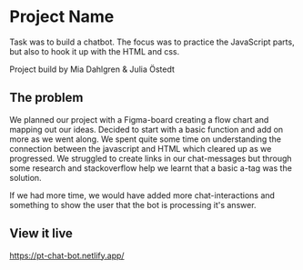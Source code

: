 # Project Name

Task was to build a chatbot. The focus was to practice the JavaScript parts, but also to hook it up with the HTML and css.

Project build by Mia Dahlgren & Julia Östedt

## The problem

We planned our project with a Figma-board creating a flow chart and mapping out our ideas. Decided to start with a basic function and add on more as we went along.
We spent quite some time on understanding the connection between the javascript and HTML which cleared up as we progressed.
We struggled to create links in our chat-messages but through some research and stackoverflow help we learnt that a basic a-tag was the solution.

If we had more time, we would have added more chat-interactions and something to show the user that the bot is processing it's answer.

## View it live

https://pt-chat-bot.netlify.app/
